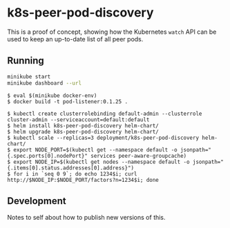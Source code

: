 # k8s-peer-pod-discovery

This is a proof of concept, showing how the Kubernetes `watch` API can be used to keep an up-to-date list of all peer pods.

## Running

```bash
minikube start
minikube dashboard --url
```

```
$ eval $(minikube docker-env)
$ docker build -t pod-listener:0.1.25 .

$ kubectl create clusterrolebinding default-admin --clusterrole cluster-admin --serviceaccount=default:default
$ helm install k8s-peer-pod-discovery helm-chart/
$ helm upgrade k8s-peer-pod-discovery helm-chart/
$ kubectl scale --replicas=3 deployment/k8s-peer-pod-discovery helm-chart/
$ export NODE_PORT=$(kubectl get --namespace default -o jsonpath="{.spec.ports[0].nodePort}" services peer-aware-groupcache)
$ export NODE_IP=$(kubectl get nodes --namespace default -o jsonpath="{.items[0].status.addresses[0].address}")
$ for i in `seq 0 9`; do echo 1234$i; curl http://$NODE_IP:$NODE_PORT/factors?n=1234$i; done
```

## Development

Notes to self about how to publish new versions of this.
